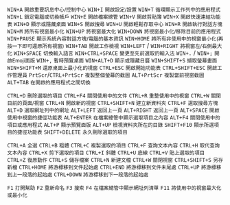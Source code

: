 `WIN+A` <small>開啟重要訊息中心/控制中心</small>
`WIN+I` <small>開啟設定/設置</small>
`WIN+T` <small>循環顯示工作列中的應用程式</small>
`WIN+L` <small>鎖定電腦或切換帳戶</small>
`WIN+E` <small>開啟檔案總管</small>
`WIN+V` <small>開啟剪貼簿</small>
`WIN+X` <small>開啟快速連結功能表</small>
`WIN+D` <small>顯示或隱藏桌面</small>
`WIN+S` <small>開啟搜尋</small>
`WIN+U` <small>開啟輕鬆存取中心</small>
`WIN+R` <small>開啟執行對話方塊</small>
`WIN+M` <small>將所有視窗最小化</small>
`WIN+UP` <small>將視窗最大化</small>
`WIN+DOWN` <small>將視窗最小化/移除目前的應用程式</small>
`WIN+PAUSE` <small>顯示系統內容對話方塊/電腦的基本資訊</small>
`WIN+HOME` <small>將所有非使用中的視窗最小化(再按一下即可還原所有視窗)</small>
`WIN+TAB` <small>開啟工作檢視</small>
`WIN+LEFT` / `WIN+RIGHT` <small>將視窗左/右側最大化</small>
`WIN+SPACE` <small>切換輸入語言</small>
`WIN+CTRL+SPACE` <small>變更至先前選取的輸入法</small>
`WIN+.` / `WIN+;` <small>開啟Emoji面版</small>
`WIN+,` <small>暫時預覽桌面</small>
`WIN+ALT+D` <small>顯示或隱藏日曆</small>
`WIN+SHIFT+S` <small>擷取螢幕畫面</small>
`WIN+SHIFT+M` <small>還原桌面上最小化的視窗</small>
`CTRL+ESC` <small>開啟開始功能表</small>
`CTRL+SHIFT+ESC` <small>開啟工作管理員</small>
`PrtScr`/`CTRL+PrtScr` <small>複製整個螢幕的截圖</small>
`ALT+PrtScr` <small>複製當前視窗截圖</small>
`ALT+TAB` <small>在開啟的應用程式之間切換</small>

`CTRL+D` <small>刪除選取的項目</small>
`CTRL+F4` <small>關閉使用中的文件</small>
`CTRL+R` <small>重整使用中的視窗</small>
`CTRL+W` <small>關閉目前的頁面/視窗</small>
`CTRL+N` <small>開啟新的視窗</small>
`CTRL+SHIFT+N` <small>建立新資料夾</small>
`CTRL+F` <small>選取搜尋方塊</small>
`ALT+D` <small>選取網址列中的網址</small>
`ALT+LEFT` <small>返回上一頁</small>
`ALT+RIGHT` <small>返回上一頁</small>
`ALT+SPACE` <small>開啟使用中視窗的捷徑功能表</small>
`ALT+ENTER` <small>在檔案總管中顯示選取項目之內容</small>
`ALT+F4` <small>關閉使用中的項目或應用程式</small>
`ALT+P` <small>顯示預覽面版</small>
`ALT+UP` <small>檢視資料夾所在的目錄</small>
`SHIFT+F10` <small>顯示所選項目的捷徑功能表</small>
`SHIFT+DELETE` <small>永久刪除選取的項目</small>

`CTRL+A` <small>全選</small>
`CTRL+B` <small>粗體</small>
`CTRL+C` <small>複製選取的項目</small>
`CTRL+F` <small>查詢文本內容</small>
`CTRL+H` <small>取代查詢文本內容</small>
`CTRL+X` <small>剪下選取的項目</small>
`CTRL+I` <small>斜體</small>
`CTRL+U` <small>底線</small>
`CTRL+V` <small>貼上選取的項目</small>
`CTRL+Z` <small>復原動作</small>
`CTRL+S` <small>儲存檔案</small>
`CTRL+N` <small>新建文檔</small>
`CTRL+W` <small>關閉視窗</small>
`CTRL+SHIFT+S` <small>另存新檔</small>
`CTRL+HOME` <small>將游標移到文件起始處</small>
`CTRL+END` <small>將游標移到文件未尾處</small>
`CTRL+UP` <small>將游標移到上一段落的起始處</small>
`CTRL+DOWN` <small>將游標移到下一段落的起始處</small>

`F1` <small>打開幫助</small>
`F2` <small>重新命名</small>
`F3` <small>搜索</small>
`F4` <small>在檔案總管中顯示網址列清單</small>
`F11` <small>將使用中的視窗最大化或最小化</small>